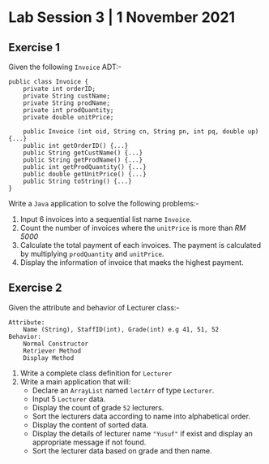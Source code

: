 # Lab Session 3 | 1 November 2021

## Exercise 1

Given the following `Invoice` ADT:-
```
public class Invoice {
    private int orderID;
    private String custName;
    private String prodName;
    private int prodQuantity;
    private double unitPrice;

    public Invoice (int oid, String cn, String pn, int pq, double up) {...}
    public int getOrderID() {...}
    public String getCustName() {...}
    public String getProdName() {...}
    public int getProdQuantity() {...}
    public double getUnitPrice() {...}
    public String toString() {...}
}
```

Write a `Java` application to solve the following problems:-

1. Input 6 invoices into a sequential list name `Invoice`.
2. Count the number of invoices where the `unitPrice` is more than *RM 5000*
3. Calculate the total payment of each invoices. The payment is calculated by multiplying `prodQuantity` and `unitPrice`.
4. Display the information of invoice that maeks the highest payment.

## Exercise 2

Given the attribute and behavior of Lecturer class:-
```
Attribute:
    Name (String), StaffID(int), Grade(int) e.g 41, 51, 52
Behavior:
    Normal Constructor
    Retriever Method
    Display Method
```
1. Write a complete class definition for `Lecturer`
2. Write a main application that will:
    * Declare an `ArrayList` named `lectArr` of type `Lecturer`.
    * Input 5 `Lecturer` data.
    * Display the count of grade `52` lecturers.
    * Sort the lecturers data according to name into alphabetical order.
    * Display the content of sorted data.
    * Display the details of lecturer name `"Yusuf"` if exist and display an appropriate message if not found.
    * Sort the lecturer data based on grade and then name.